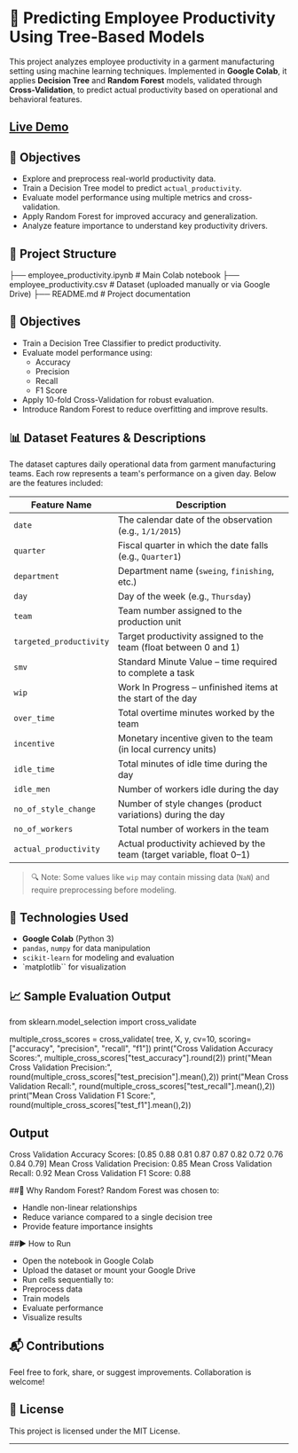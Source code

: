 
# 🧵 Predicting Employee Productivity Using Tree-Based Models

This project analyzes employee productivity in a garment manufacturing setting using machine learning techniques. Implemented in **Google Colab**, it applies **Decision Tree** and **Random Forest** models, validated through **Cross-Validation**, to predict actual productivity based on operational and behavioral features.

## [Live Demo](https://youtu.be/nsJjcOGfSFE?si=b8NbYxxL8tQV_Lkb)

## 🎯 Objectives

- Explore and preprocess real-world productivity data.
- Train a Decision Tree model to predict `actual_productivity`.
- Evaluate model performance using multiple metrics and cross-validation.
- Apply Random Forest for improved accuracy and generalization.
- Analyze feature importance to understand key productivity drivers.

## 📁 Project Structure
├── employee_productivity.ipynb   # Main Colab notebook ├── employee_productivity.csv     # Dataset (uploaded manually or via Google Drive) ├── README.md                     # Project documentation


## 🎯 Objectives

- Train a Decision Tree Classifier to predict productivity.
- Evaluate model performance using:
  - Accuracy
  - Precision
  - Recall
  - F1 Score
- Apply 10-fold Cross-Validation for robust evaluation.
- Introduce Random Forest to reduce overfitting and improve results.

## 📊 Dataset Features & Descriptions

The dataset captures daily operational data from garment manufacturing teams. Each row represents a team's performance on a given day. Below are the features included:

| Feature Name             | Description                                                                 |
|--------------------------|-----------------------------------------------------------------------------|
| `date`                   | The calendar date of the observation (e.g., `1/1/2015`)                     |
| `quarter`                | Fiscal quarter in which the date falls (e.g., `Quarter1`)                   |
| `department`             | Department name (`sweing`, `finishing`, etc.)                              |
| `day`                    | Day of the week (e.g., `Thursday`)                                          |
| `team`                   | Team number assigned to the production unit                                 |
| `targeted_productivity`  | Target productivity assigned to the team (float between 0 and 1)            |
| `smv`                    | Standard Minute Value – time required to complete a task                    |
| `wip`                    | Work In Progress – unfinished items at the start of the day                 |
| `over_time`              | Total overtime minutes worked by the team                                   |
| `incentive`              | Monetary incentive given to the team (in local currency units)              |
| `idle_time`              | Total minutes of idle time during the day                                   |
| `idle_men`               | Number of workers idle during the day                                       |
| `no_of_style_change`     | Number of style changes (product variations) during the day                 |
| `no_of_workers`          | Total number of workers in the team                                         |
| `actual_productivity`    | Actual productivity achieved by the team (target variable, float 0–1)       |

> 🔍 Note: Some values like `wip` may contain missing data (`NaN`) and require preprocessing before modeling.

## 🧠 Technologies Used

- **Google Colab** (Python 3)
- `pandas`, `numpy` for data manipulation
- `scikit-learn` for modeling and evaluation
- `matplotlib`` for visualization


## 📈 Sample Evaluation Output
from sklearn.model_selection import cross_validate

multiple_cross_scores = cross_validate(
    tree,
    X, y,
    cv=10, 
    scoring=["accuracy", "precision", "recall", "f1"])
print("Cross Validation Accuracy Scores:", multiple_cross_scores["test_accuracy"].round(2))
print("Mean Cross Validation Precision:", round(multiple_cross_scores["test_precision"].mean(),2))
print("Mean Cross Validation Recall:", round(multiple_cross_scores["test_recall"].mean(),2))
print("Mean Cross Validation F1 Score:", round(multiple_cross_scores["test_f1"].mean(),2))

## Output 
Cross Validation Accuracy Scores: [0.85 0.88 0.81 0.87 0.87 0.82 0.72 0.76 0.84 0.79]
Mean Cross Validation Precision: 0.85
Mean Cross Validation Recall: 0.92
Mean Cross Validation F1 Score: 0.88

##🌲 Why Random Forest?
Random Forest was chosen to:
- Handle non-linear relationships
- Reduce variance compared to a single decision tree
- Provide feature importance insights

##▶️ How to Run
- Open the notebook in Google Colab
- Upload the dataset or mount your Google Drive
- Run cells sequentially to:
- Preprocess data
- Train models
- Evaluate performance
- Visualize results

## 📬 Contributions
Feel free to fork, share, or suggest improvements. Collaboration is welcome!

## 📜 License
This project is licensed under the MIT License.

---





